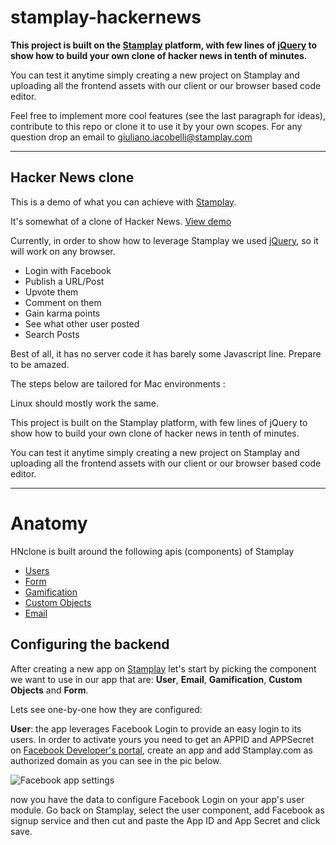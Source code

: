 stamplay-hackernews
===================

**This project is built on the [Stamplay](https://stamplay.com) platform, with few lines of [jQuery](http://jquery.com) to show how to build your own clone of hacker news in tenth of minutes.**

You can test it anytime simply creating a new project on Stamplay and uploading all the frontend assets with our client or our browser based code editor.

Feel free to implement more cool features (see the last paragraph for ideas), contribute to this repo or clone it to use it by your own scopes. For any question drop an email to [giuliano.iacobelli@stamplay.com](mailto:giuliano.iacobelli@stamplay.com)

-----------------------
## Hacker News clone

This is a demo of what you can achieve with [Stamplay](http://stamplay.com).

It's somewhat of a clone of Hacker News. [View demo](https://68a5fe.stamplay.com/)

Currently, in order to show how to leverage Stamplay we used [jQuery](http://jquery.com), so it will work on any browser.

* Login with Facebook
* Publish a URL/Post
* Upvote them
* Comment on them
* Gain karma points
* See what other user posted
* Search Posts

Best of all, it has no server code it has barely some Javascript line. Prepare to be amazed.

The steps below are tailored for Mac environments :

Linux should mostly work the same.


This project is built on the Stamplay platform, with few lines of jQuery to show how to build your own clone of hacker news in tenth of minutes.

You can test it anytime simply creating a new project on Stamplay and uploading all the frontend assets with our client or our browser based code editor.


-----------------------
# Anatomy

HNclone is built around the following apis (components) of Stamplay

* [Users](http://docs.stamplay.apiary.io/#user)
* [Form](http://docs.stamplay.apiary.io/#form)
* [Gamification](http://docs.stamplay.apiary.io/#challenge)
* [Custom Objects](http://docs.stamplay.apiary.io/#customobject)
* [Email](http://docs.stamplay.apiary.io/#email)


## Configuring the backend

After creating a new app on [Stamplay](https://editor.stamplay.com) let's start by picking the component we want to use in our app that are: **User**, **Email**, **Gamification**, **Custom Objects** and **Form**.

Lets see one-by-one how they are configured:

**User**: the app leverages Facebook Login to provide an easy login to its users. In order to activate yours you need to get an APPID and APPSecret on [Facebook Developer's portal](http://developers.facebook.com/apps), create an app and add Stamplay.com as authorized domain as you can see in the pic below. 

![Facebook app settings](http://blog.stamplay.com/wp-content/uploads/2014/07/Schermata-2014-07-22-alle-17.43.24.png "Facebook app settings")

now you have the data to configure Facebook Login on your app's user module. Go back on Stamplay, select the user component, add Facebook as signup service and then cut and paste the App ID and App Secret and click save.



